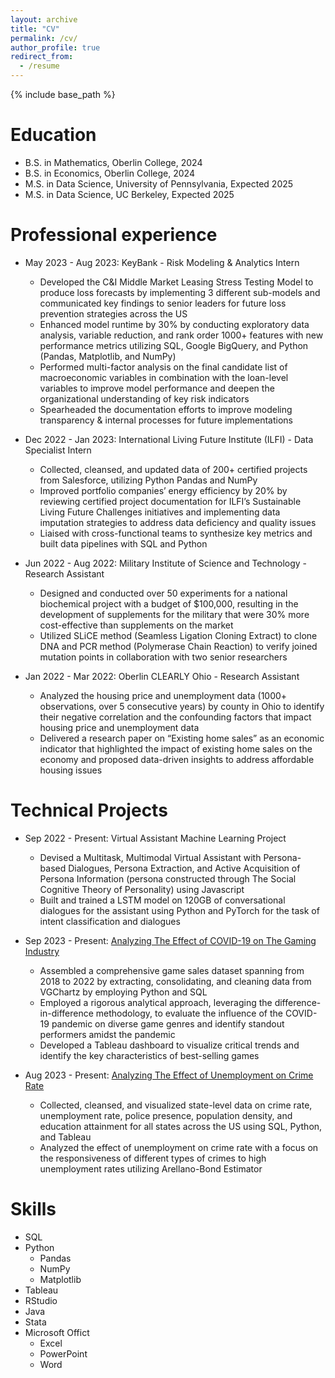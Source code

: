 ```yaml
---
layout: archive
title: "CV"
permalink: /cv/
author_profile: true
redirect_from:
  - /resume
---
```


{% include base_path %}

Education
======
* B.S. in Mathematics, Oberlin College, 2024
* B.S. in Economics, Oberlin College, 2024
* M.S. in Data Science, University of Pennsylvania, Expected 2025
* M.S. in Data Science, UC Berkeley, Expected 2025

Professional experience
======
* May 2023 - Aug 2023: KeyBank - Risk Modeling & Analytics Intern
  * Developed the C&I Middle Market Leasing Stress Testing Model to produce loss forecasts by implementing 3 different sub-models and communicated key findings to senior leaders for future loss prevention strategies across the US
  * Enhanced model runtime by 30% by conducting exploratory data analysis, variable reduction, and rank order 1000+ features with new performance metrics utilizing SQL, Google BigQuery, and Python (Pandas, Matplotlib, and NumPy)
  * Performed multi-factor analysis on the final candidate list of macroeconomic variables in combination with the loan-level variables to improve model performance and deepen the organizational understanding of key risk indicators
  * Spearheaded the documentation efforts to improve modeling transparency & internal processes for future implementations 


* Dec 2022 - Jan 2023: International Living Future Institute (ILFI) - Data Specialist Intern
  * Collected, cleansed, and updated data of 200+ certified projects from Salesforce, utilizing Python Pandas and NumPy
  * Improved portfolio companies’ energy efficiency by 20% by reviewing certified project documentation for ILFI’s Sustainable Living Future Challenges initiatives and implementing data imputation strategies to address data deficiency and quality issues
  * Liaised with cross-functional teams to synthesize key metrics and built data pipelines with SQL and Python
 
* Jun 2022 - Aug 2022: Military Institute of Science and Technology - Research Assistant
  * Designed and conducted over 50 experiments for a national biochemical project with a budget of $100,000, resulting in the development of supplements for the military that were 30% more cost-effective than supplements on the market
  * Utilized SLiCE method (Seamless Ligation Cloning Extract) to clone DNA and PCR method (Polymerase Chain Reaction) to verify joined mutation points in collaboration with two senior researchers
 
* Jan 2022 - Mar 2022: Oberlin CLEARLY Ohio - Research Assistant
  * Analyzed the housing price and unemployment data (1000+ observations, over 5 consecutive years) by county in Ohio to identify their negative correlation and the confounding factors that impact housing price and unemployment data
  * Delivered a research paper on “Existing home sales” as an economic indicator that highlighted the impact of existing home sales on the economy and proposed data-driven insights to address affordable housing issues

Technical Projects 
=====
* Sep 2022 - Present: Virtual Assistant Machine Learning Project
  * Devised a Multitask, Multimodal Virtual Assistant with Persona-based Dialogues, Persona Extraction, and Active Acquisition of Persona Information (persona constructed through The Social Cognitive Theory of Personality) using Javascript 
  * Built and trained a LSTM model on 120GB of conversational dialogues for the assistant using Python and PyTorch for the task of intent classification and dialogues

* Sep 2023 - Present: [Analyzing The Effect of COVID-19 on The Gaming Industry](https://github.com/elliesthetic/Analyzing-The-Effect-of-Covid-19-on-The-Gaming-Industry-)
  * Assembled a comprehensive game sales dataset spanning from 2018 to 2022 by extracting, consolidating, and cleaning data from VGChartz by employing Python and SQL
  * Employed a rigorous analytical approach, leveraging the difference-in-difference methodology, to evaluate the influence of the COVID-19 pandemic on diverse game genres and identify standout performers amidst the pandemic
  * Developed a Tableau dashboard to visualize critical trends and identify the key characteristics of best-selling games
 
* Aug 2023 - Present: [Analyzing The Effect of Unemployment on Crime Rate](https://github.com/elliesthetic/Unemployment-and-Crime-Data-Analysis)
  * Collected, cleansed, and visualized state-level data on crime rate, unemployment rate, police presence, population density, and education attainment for all states across the US using SQL, Python, and Tableau
  * Analyzed the effect of unemployment on crime rate with a focus on the responsiveness of different types of crimes to high unemployment rates utilizing Arellano-Bond Estimator
  
Skills
======
* SQL
* Python
  * Pandas
  * NumPy
  * Matplotlib
* Tableau
* RStudio
* Java
* Stata
* Microsoft Offict
  * Excel
  * PowerPoint
  * Word
